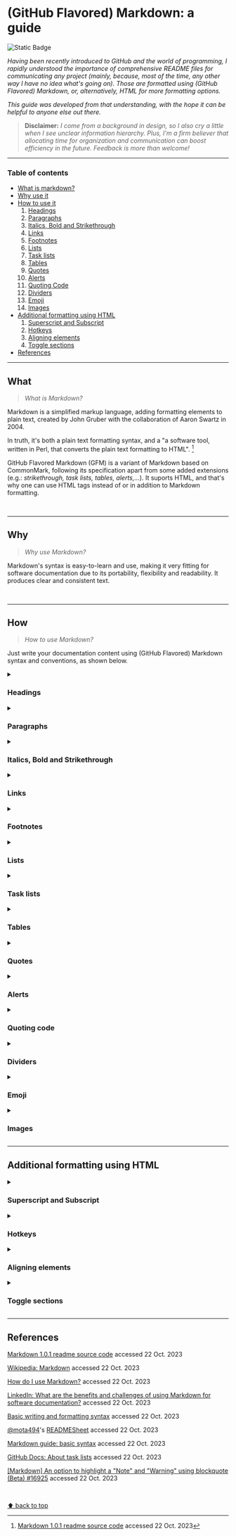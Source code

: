 # (GitHub Flavored) Markdown: a guide
![Static Badge](https://img.shields.io/badge/Guides%20and%20manuals-Markdown-%2315bbbb)

_Having been recently introduced to GitHub and the world of programming, I rapidly understood the importance of comprehensive README files for communicating any project (mainly, because, most of the time, any other way I have no idea what's going on). Those are formatted using (GitHub Flavored) Markdown, or, alternatively, HTML for more formatting options._

_This guide was developed from that understanding, with the hope it can be helpful to anyone else out there._

> **Disclaimer:** _I come from a background in design, so I also cry a little when I see unclear information hierarchy. Plus, I'm a firm believer that allocating time for organization and communication can boost efficiency in the future. Feedback is more than welcome!_
___

### Table of contents
- [What is markdown?](#what)
- [Why use it](#why)
- [How to use it](#how)
  1. [Headings](#headings)
  2. [Paragraphs](#paragraphs)
  3. [Italics, Bold and Strikethrough](#italics-bold-and-strikethrough)
  4. [Links](#links)
  5. [Footnotes](#footnotes)
  6. [Lists](#lists)
  7. [Task lists](#task-lists)
  8. [Tables](#tables)
  9. [Quotes](#quotes)
  10. [Alerts](#alerts)
  11. [Quoting Code](#quoting-code)
  12. [Dividers](#dividers)
  13. [Emoji](#emoji)
  14. [Images](#images)
- [Additional formatting using HTML](#additional-formatting-using-html)
  1. [Superscript and Subscript](#superscript-and-subscript)
  2. [Hotkeys](#hotkeys)
  3. [Aligning elements](#aligning-elements)
  4. [Toggle sections](#toggle-sections)
- [References](#references)


___
## What

> _What is Markdown?_

Markdown is a simplified markup language, adding formatting elements to plain text, created by John Gruber with the collaboration of Aaron Swartz in 2004.

In truth, it's both a plain text formatting syntax, and a "a software tool, written in Perl, that converts the plain text formatting to HTML". [^1]

[^1]: [Markdown 1.0.1 readme source code](https://web.archive.org/web/20040402182332/http://daringfireball.net/projects/markdown/) accessed 22 Oct. 2023

GitHub Flavored Markdown (GFM) is a variant of Markdown based on CommonMark, following its specification apart from some added extensions (e.g.: _strikethrough, task lists, tables, alerts,..._). It suports HTML, and that's why one can use HTML tags instead of or in addition to Markdown formatting.

</br>

___
## Why

> _Why use Markdown?_

Markdown's syntax is easy-to-learn and use, making it very fitting for software documentation due to its portability, flexibility and readability. It produces clear and consistent text.

</br>

___
## How

> _How to use Markdown?_

Just write your documentation content using (GitHub Flavored) Markdown syntax and conventions, as shown below.

<details>
  <summary><h3>Headings</h3></summary>

> _Headings_ are used to name documents or sections within documents. They define importance, from the most important `# Heading 1` to the least important `###### Heading 6`.
> In defining sections, they are also useful when one wants to link content to a certain section. **See** _Links_.
  
```markdown
# Heading 1
## Heading 2
### Heading 3
#### Heading 4
##### Heading 5
######  Heading 6
```

</br>

> Here is how they are displayed:

# Heading 1
## Heading 2
### Heading 3
#### Heading 4
##### Heading 5
######  Heading 6

</details>

<details>
  <summary><h3>Paragraphs</h3></summary>

> To create a _paragraph_, add a blank line in-between two or more lines of text.
  
```markdown
Line 1

Line 2
```

</br>

> Here is how they are displayed:

Line 1

Line 2

  

</details>

<details>
  <summary><h3>Italics, Bold and Strikethrough</h3></summary>
  
> _Italic_, **Bold** and Strikethrough can be used to add emphasis. 
  
```markdown
_italic_

**bold**

~~strikethrough~~

**_all in italics and bold_**

_all in italics and **nested bold**_

**all in bold and _nested italics_**
```

</br>

> Here is how they are displayed:

_italic_
  
**bold**

~~strikethrough~~
  
**_all in italics and bold_**
  
_all in italics and **nested bold**_
  
**all in bold and _nested italics_**

</details>

<details>
  <summary><h3>Links</h3></summary>

> _Hyperlinks_ are used as a way to navigate online content, pointing to a specific location. In the present context, we can use them either to link to different pages, documents, _etc._, or to sections within our own document.

```markdown
[text](www.link-address.com)

[text](#name-of-section)

[text](./name-of-file-within-same-repo)
```

</details>

<details>
  <summary><h3>Footnotes</h3></summary>

  > _Footnotes_ can be used for additional information or citations. You can check the bottom of this document to see how they are displayed.

```markdown
Text 1 [^1]
Text 2 [^2]

[^1]: Additional information on subject
[^2]: [Display text](link address to source)
```

</details>

<details>
  <summary><h3>Lists</h3></summary>

> _Lists_ can be useful in helping readers skim and scan, presenting a set of items in a clear manner, or outlining steps in a process.

**Unordered lists**

```markdown
- 1st element
- 2nd element
- 3rd element
```

</br>

> Here is how they are displayed:

- 1st element
- 2nd element
- 3rd element
___
  
**Ordered lists**

```markdown
1. 1st element
2. 2nd element
3. 3rd element
```

</br>

> Here is how they are displayed:

1. 1st element
2. 2nd element
3. 3rd element
___

**Nested and mixed lists**

```markdown
- 1st element
  - ...
  - ...
  - ...
- 2nd element
  - ...
- 3rd element

and

- 1st element
  1. ...
  2. ...
  3. ...
- 2nd element
  1. ...
- 3rd element
```  

</br>

> Here is how they are displayed:

- 1st element
   - ...
   - ...
   - ...
- 2nd element
   - ...
- 3rd element

and

- 1st element
  1. ...
  2. ...
  3. ...
- 2nd element
  1. ...
- 3rd element

</details>

<details>
  <summary><h3>Task lists</h3></summary>

> A _task list_ is a set of tasks presented in separate lines with a clickable checkbox. You can select or deselect the checkboxes to mark the tasks as complete or incomplete.

```markdown
- [x] Complete task
  - [x] Completed subtask
- [ ] To do
- [ ] To do
```  

</br>

> Here is how it is displayed:

- [x] Complete task
  - [x] Completed subtask
- [ ] To do
- [ ] To do

</details>

<details>
  <summary><h3>Tables</h3></summary>

> Tables can be used to organize data that can't be adequately described in the text, commonly for being too detailed or extensive. They allow the reader to quickly see the results or patterns.
  
```markdown
Column header 1 | Column header 2 | Column header 3
--|--|--
Row 1, Col 1 | Row 1, Col 2 | Row 1, Col 3
Row 2, Col 1 | Row 2, Col 2 | Row 2, Col 3
Row 3, Col 1 | Row 3, Col 2 | Row 3, Col 3
Row 4, Col 1 | Row 4, Col 2 | ...
```

</br>

> Here is how they are displayed:

Column header 1 | Column header 2 | Column header 3
--|--|--
Row 1, Col 1 | Row 1, Col 2 | Row 1, Col 3
Row 2, Col 1 | Row 2, Col 2 | Row 2, Col 3
Row 3, Col 1 | Row 3, Col 2 | Row 3, Col 3
Row 4, Col 1 | Row 4, Col 2 | ...

___

**Left, center and right aligned table**
  
```markdown
Left-aligned header| Center-aligned header | Right-aligned header
:--|:--:|--:
Row 1, Col 1 | Row 1, Col 2 | Row 1, Col 3
Row 2, Col 1 | Row 2, Col 2 | Row 2, Col 3
Row 3, Col 1 | Row 3, Col 2 | Row 3, Col 3
Row 4, Col 1 | Row 4, Col 2 | ...
```

</br>

> Here is how they are displayed:

Left-aligned header | Center-aligned header | Right-aligned header
:--|:--:|--:
Row 1, Col 1 | Row 1, Col 2 | Row 1, Col 3
Row 2, Col 1 | Row 2, Col 2 | Row 2, Col 3
Row 3, Col 1 | Row 3, Col 2 | Row 3, Col 3
Row 4, Col 1 | Row 4, Col 2 | ...

</details>

<details>
  <summary><h3>Quotes</h3></summary>

_Quoted text_ is indented, with a different type color.
  
```markdown
> 1st level of indentation
>> 2nd level ...
>>> 3rd level ...
```

</br>

Here is how they are displayed:

> 1st level of indentation
> > 2nd level ...
> > >  3rd level ...

</details>

<details>
  <summary><h3>Alerts</h3></summary>

> _Alerts_ are used to highlight important information. Currently, there are three types, as shown below. Beware not to overuse them, as they will loose their intended impact.
  
```markdown
>[!NOTE]
>Highlighting information to take into account, even when skimming.

>[!TIP]
>Optional information to help a user be more successful.

>[!IMPORTANT]
>Crucial information for users to succeed.

>[!CAUTION]
>Negative potential consequences of an action.

>[!WARNING]
>Critical content requiring immediate attention.
```

</br>

> Here is how they are displayed:

<img width="521" alt="Github Flavored MD alerts" src="https://github.com/user-attachments/assets/af6c2fd7-1530-4c98-a406-60a028a40815">

</details>

<details>
  <summary><h3>Quoting code</h3></summary>
  
> You can both quote inline code within two `single backticks`, knowing that the text within them won't be formatted; or create code blocks using `triple backticks`. When using the latter, you can also enable syntax highlighting by adding an optional `language identifier`.

**Inline quoted code**
  
```markdown
inline `#include <stdio.h>`
```

</br>

> Here is how it is displayed:

inline `#include <stdio.h>`
</br>
  
___

**Code block**
  
````
```c
#include <stdio.h>

int  main(void)
{
    printf("Hello, World!");
    return (0);
}
```
````
  
</br>

> Here is how it is displayed:

```c
#include <stdio.h>

int  main(void)
{
    printf("Hello, World!");
    return (0);
}
```

</details>

<details>
  <summary><h3>Dividers</h3></summary>

> _Dividers_, also known as _Horizontal Rules_, can be used to separate sections.
  
```markdown
section 1
___
section 2
```

</br>

> Here is how they are displayed:
 
section 1
___
section 2

</details>

<details>
  <summary><h3>Emoji</h3></summary>

> The use of _emojis_ can help in conveying tone, expressing emotion or sometimes just in breaking monotony. 🥳

```
:emojicode:
```

</details>

<details>
  <summary><h3>Images</h3></summary>

> You can add an _image_ either by linking to its source, or by uploading it by dragging and dropping, selecting or pasting it.

```
![Planet Earth](https://images.unsplash.com/photo-1614730321146-b6fa6a46bcb4?auto=format&fit=crop&q=80&w=2874&ixlib=rb-4.0.3&ixid=M3wxMjA3fDB8MHxwaG90by1wYWdlfHx8fGVufDB8fHx8fA%3D%3D)
```
  
</br>

> Here is how it is displayed:

![Planet Earth](https://images.unsplash.com/photo-1614730321146-b6fa6a46bcb4?auto=format&fit=crop&q=80&w=2874&ixlib=rb-4.0.3&ixid=M3wxMjA3fDB8MHxwaG90by1wYWdlfHx8fGVufDB8fHx8fA%3D%3D)

</details>

___
## Additional formatting using HTML

<details>
  <summary><h3>Superscript and Subscript</h3></summary>

> _Superscript_ and _Subscript_ provide additional options for formatting text.

```html
This is a <sup>superscript</sup> text.

This is a <sub>subscript</sub> text.
```
  
</br>

> Here is how it is displayed:

This is a <sup>superscript</sup> text.

This is a <sub>subscript</sub> text.

</details>

<details>
  <summary><h3>Hotkeys</h3></summary>

> _Hotkeys_ are indicated by the `<kbd>` tag.

```html
Example: <kbd>ctrl</kbd> <kbd>alt</kbd> <kbd>del</kbd>.
```
  
</br>

> Here is how it is displayed:

Example: <kbd>ctrl</kbd> <kbd>alt</kbd> <kbd>del</kbd>.

</details>

<details>
  <summary><h3>Aligning elements</h3></summary>

> The `align` attribute can have one of the following values: `left`, `right`, `center` and `justify`. It can be used with different elements.

```html
<p align="left">Left-aligned paragraph</p>
 
<div align="center"><h3>Center-aligned heading</h3><p>and paragraph within division (section)</p></div>
 
<h4 align="right">Right-aligned heading</h4>

<p align="justify"><em>Justified and emphasized text: Lorem ipsum dolor sit amet, consectetur adipiscing elit, sed do eiusmod tempor incididunt ut labore et dolore magna aliqua. Ut enim ad minim veniam, quis nostrud exercitation ullamco laboris nisi ut aliquip ex ea commodo consequat. Duis aute irure dolor in reprehenderit in voluptate velit esse cillum dolore eu fugiat nulla pariatur. Excepteur sint occaecat cupidatat non proident, sunt in culpa qui officia deserunt mollit anim id est laborum.</em></p>
```
  
</br>

> Here is how it it displayed:

<p align="left">Left-aligned paragraph</p>
  
<div align="center"><h3>Center-aligned heading</h3><p>and paragraph within division (section)</p></div>
 
<h4 align="right">Right-aligned heading</h4>

<p align="justify"><em>Justified and emphasized text: Lorem ipsum dolor sit amet, consectetur adipiscing elit, sed do eiusmod tempor incididunt ut labore et dolore magna aliqua. Ut enim ad minim veniam, quis nostrud exercitation ullamco laboris nisi ut aliquip ex ea commodo consequat. Duis aute irure dolor in reprehenderit in voluptate velit esse cillum dolore eu fugiat nulla pariatur. Excepteur sint occaecat cupidatat non proident, sunt in culpa qui officia deserunt mollit anim id est laborum.</em></p>

</details>

<details>
  <summary><h3>Toggle sections</h3></summary>
  
> By now, it's probably pretty obvious that you can add a toggle section... Default behavior would be toggled, but you can set it to display untoggled by default: `<details open>`. Also note that while `html` tags work well within `Markdown`, the other way around might not be true. So, just use `html tags` within `html` whenever possible.

```html
<details open>
  <summary><h3>Main toggle, that is also a heading</h3></summary>
    <details>
    <summary>Nested toggle 1</summary>
          Content
    </details>
    <details>
    <summary>Nested toggle 2</summary>
          Content
    </details>
</details>
```
  
</br>

> Here is how it is displayed:

<details open>
  <summary><h3>Main toggle, that is also a heading</h3></summary>
    <details>
      <summary>Nested toggle 1</summary>
          Content
    </details>
    <details>
      <summary>Nested toggle 2</summary>
          Content
    </details>
</details>

</br>

</details>

___
## References

[Markdown 1.0.1 readme source code](https://web.archive.org/web/20040402182332/http://daringfireball.net/projects/markdown/) accessed 22 Oct. 2023

[Wikipedia: Markdown](https://en.wikipedia.org/wiki/Markdown) accessed 22 Oct. 2023

[How do I use Markdown?](https://www.ibm.com/docs/en/SSYKAV?topic=train-how-do-use-markdown) accessed 22 Oct. 2023

[LinkedIn: What are the benefits and challenges of using Markdown for software documentation?](https://www.linkedin.com/advice/0/what-benefits-challenges-using-markdown-software) accessed 22 Oct. 2023

[Basic writing and formatting syntax](https://docs.github.com/en/get-started/writing-on-github/getting-started-with-writing-and-formatting-on-github/basic-writing-and-formatting-syntax) accessed 22 Oct. 2023

[@mota494](https://github.com/mota494)'s [READMESheet](https://github.com/mota494/READMESheet/blob/main/Markdown%20Sheet.md) accessed 22 Oct. 2023

[Markdown guide: basic syntax](https://www.markdownguide.org/basic-syntax/) accessed 22 Oct. 2023

[GitHub Docs: About task lists](https://docs.github.com/en/get-started/writing-on-github/working-with-advanced-formatting/about-task-lists) accessed 22 Oct. 2023

[[Markdown] An option to highlight a "Note" and "Warning" using blockquote (Beta) #16925](https://github.com/orgs/community/discussions/16925) accessed 22 Oct. 2023

</br>

[⬆ back to top](#github-flavored-markdown-a-guide)
